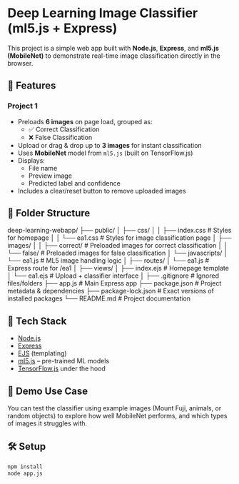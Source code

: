 # Deep Learning Image Classifier (ml5.js + Express)

This project is a simple web app built with **Node.js**, **Express**, and **ml5.js (MobileNet)** to demonstrate real-time image classification directly in the browser.

## 🚀 Features

### Project 1
- Preloads **6 images** on page load, grouped as:
  - ✅ Correct Classification
  - ❌ False Classification
- Upload or drag & drop up to **3 images** for instant classification
- Uses **MobileNet** model from `ml5.js` (built on TensorFlow.js)
- Displays:
  - File name
  - Preview image
  - Predicted label and confidence
- Includes a clear/reset button to remove uploaded images

## 📁 Folder Structure
deep-learning-webapp/
├── public/
│   ├── css/
│   │   ├── index.css            # Styles for homepage
│   │   └── ea1.css              # Styles for image classification page
│   ├── images/
│   │   ├── correct/             # Preloaded images for correct classification
│   │   └── false/               # Preloaded images for false classification
│   └── javascripts/
│       └── ea1.js            # ML5 image handling logic
│
├── routes/
│   └── ea1.js                   # Express route for /ea1
│
├── views/
│   ├── index.ejs                # Homepage template
│   └── ea1.ejs                  # Upload + classifier interface
│
├── .gitignore                   # Ignored files/folders
├── app.js                       # Main Express app
├── package.json                 # Project metadata & dependencies
├── package-lock.json            # Exact versions of installed packages
└── README.md                    # Project documentation

## 🧠 Tech Stack

- [Node.js](https://nodejs.org/)
- [Express](https://expressjs.com/)
- [EJS](https://ejs.co/) (templating)
- [ml5.js](https://ml5js.org/) – pre-trained ML models
- [TensorFlow.js](https://www.tensorflow.org/js) under the hood

## 📸 Demo Use Case

You can test the classifier using example images (Mount Fuji, animals, or random objects) to explore how well MobileNet performs, and which types of images it struggles with.

## 🛠️ Setup

```bash
npm install
node app.js